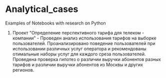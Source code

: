 # Analytical_cases
Examples of Notebooks with research on Python

1. Проект "Определение перспективного тарифа для телеком - компании" - Проведен анализ использования тарифов на выборке пользователей. Проанализировано поведение пользователей при использовании различных услуг оператора и рекомендованы отимальные наборы услуг для каждого среза пользователей. Проведена проверка гипотез о различии выручки абонентов разных тарифов и различии выручки абонентов из Москвы и других регионов. 
